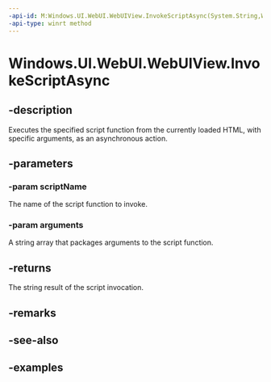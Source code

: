 ```yaml
---
-api-id: M:Windows.UI.WebUI.WebUIView.InvokeScriptAsync(System.String,Windows.Foundation.Collections.IIterable{System.String})
-api-type: winrt method
---
```


<!-- Method syntax.
public IAsyncOperation<string> WebUIView.InvokeScriptAsync(String scriptName, IIterable<String> arguments)
-->

# Windows.UI.WebUI.WebUIView.InvokeScriptAsync

## -description
Executes the specified script function from the currently loaded HTML, with specific arguments, as an asynchronous action.

## -parameters
### -param scriptName
The name of the script function to invoke.

### -param arguments
A string array that packages arguments to the script function.

## -returns
The string result of the script invocation.

## -remarks

## -see-also

## -examples

